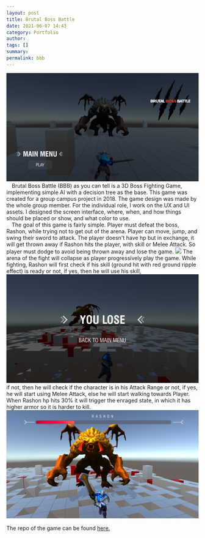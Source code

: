 ```yaml
---
layout: post
title: Brutal Boss Battle
date: 2021-06-07 14:43
category: Portfolio
author: 
tags: []
summary:
permalink: bbb 
---
```


<img src="/images/fulls/bbb1.png" class="fit image">
    &emsp;Brutal Boss Battle (BBB) as you can tell is a 3D Boss Fighting Game, implementing simple AI with a decision tree as the base. This game was created for a group campus project in 2018. The game design was made by the whole group member. For the individual role, I work on the UX and UI assets. I designed the screen interface, where, when, and how things should be placed or show, and what color to use. <br/>
    &emsp;The goal of this game is fairly simple. Player must defeat the boss, Rashon, while trying not to get out of the arena. Player can move, jump, and swing their sword to attack. The player doesn't have hp but in exchange, it will get thrown away if Rashon hits the player, with skill or Melee Attack. So player must dodge to avoid being thrown away and lose the game.

<img src="/images/fulls/bbb.gif" class="fit image">    
    The arena of the fight will collapse as player progressively play the game. While fighting, Rashon will first check if his skill (ground hit with red ground ripple effect) is ready or not, if yes, then he will use his skill, 

<img src="/images/fulls/bbb3.png" class="fit image">
    if not, then he will check if the character is in his Attack Range or not, if yes, he will start using Melee Attack, else he will start walking towards Player. When Rashon hp hits 30% it will trigger the enraged state, in which it has higher armor so it is harder to kill.

<img src="/images/fulls/bbb4.png" class="fit image">

The repo of the game can be found 
<a
          href="#"
          onClick="window.open('https://github.com/lokerz/BBB', '_blank')"
          class="6u 12u(small)"
          >here.</a
        >
